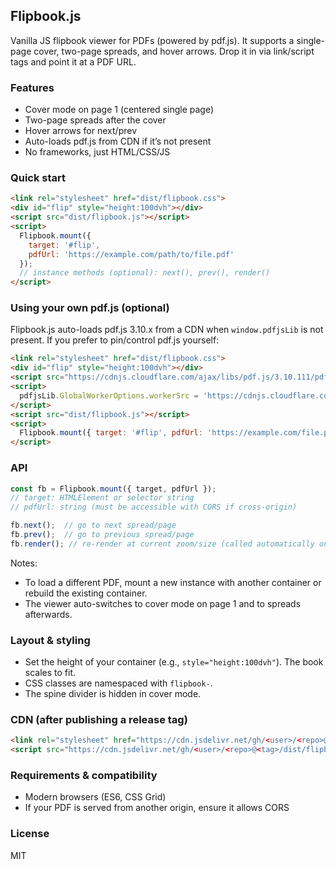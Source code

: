 ## Flipbook.js

Vanilla JS flipbook viewer for PDFs (powered by pdf.js). It supports a single-page cover, two-page spreads, and hover arrows. Drop it in via link/script tags and point it at a PDF URL.

### Features
- Cover mode on page 1 (centered single page)
- Two-page spreads after the cover
- Hover arrows for next/prev
- Auto-loads pdf.js from CDN if it’s not present
- No frameworks, just HTML/CSS/JS

### Quick start
```html
<link rel="stylesheet" href="dist/flipbook.css">
<div id="flip" style="height:100dvh"></div>
<script src="dist/flipbook.js"></script>
<script>
  Flipbook.mount({
    target: '#flip',
    pdfUrl: 'https://example.com/path/to/file.pdf'
  });
  // instance methods (optional): next(), prev(), render()
</script>
```

### Using your own pdf.js (optional)
Flipbook.js auto-loads pdf.js 3.10.x from a CDN when `window.pdfjsLib` is not present. If you prefer to pin/control pdf.js yourself:
```html
<link rel="stylesheet" href="dist/flipbook.css">
<div id="flip" style="height:100dvh"></div>
<script src="https://cdnjs.cloudflare.com/ajax/libs/pdf.js/3.10.111/pdf.min.js"></script>
<script>
  pdfjsLib.GlobalWorkerOptions.workerSrc = 'https://cdnjs.cloudflare.com/ajax/libs/pdf.js/3.10.111/pdf.worker.min.js';
</script>
<script src="dist/flipbook.js"></script>
<script>
  Flipbook.mount({ target: '#flip', pdfUrl: 'https://example.com/file.pdf' });
</script>
```

### API
```js
const fb = Flipbook.mount({ target, pdfUrl });
// target: HTMLElement or selector string
// pdfUrl: string (must be accessible with CORS if cross-origin)

fb.next();  // go to next spread/page
fb.prev();  // go to previous spread/page
fb.render(); // re-render at current zoom/size (called automatically on resize)
```

Notes:
- To load a different PDF, mount a new instance with another container or rebuild the existing container.
- The viewer auto-switches to cover mode on page 1 and to spreads afterwards.

### Layout & styling
- Set the height of your container (e.g., `style="height:100dvh"`). The book scales to fit.
- CSS classes are namespaced with `flipbook-`.
- The spine divider is hidden in cover mode.

### CDN (after publishing a release tag)
```html
<link rel="stylesheet" href="https://cdn.jsdelivr.net/gh/<user>/<repo>@<tag>/dist/flipbook.css">
<script src="https://cdn.jsdelivr.net/gh/<user>/<repo>@<tag>/dist/flipbook.js"></script>
```

### Requirements & compatibility
- Modern browsers (ES6, CSS Grid)
- If your PDF is served from another origin, ensure it allows CORS

### License
MIT


